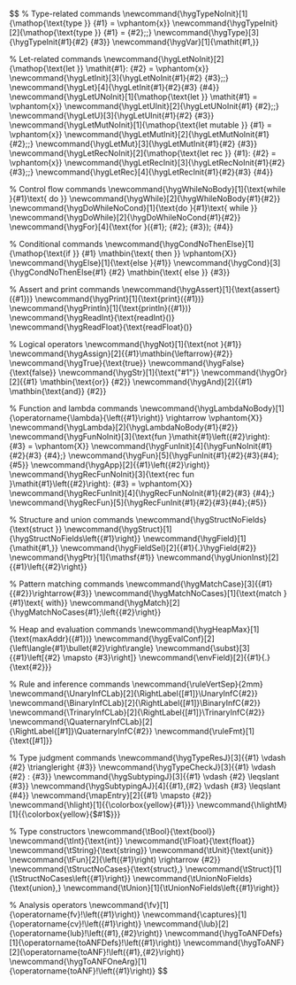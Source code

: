 $$
% Type-related commands
\newcommand{\hygTypeNoInit}[1]{\mathop{\text{type }} {#1} = \vphantom{x}}
\newcommand{\hygTypeInit}[2]{\mathop{\text{type }} {#1} = {#2};\;}
\newcommand{\hygType}[3]{\hygTypeInit{#1}{#2} {#3}}
\newcommand{\hygVar}[1]{\mathit{#1\,}}

% Let-related commands
\newcommand{\hygLetNoInit}[2]{\mathop{\text{let }} \mathit{#1}: {#2} = \vphantom{x}}
\newcommand{\hygLetInit}[3]{\hygLetNoInit{#1}{#2} {#3};\;}
\newcommand{\hygLet}[4]{\hygLetInit{#1}{#2}{#3} {#4}}
\newcommand{\hygLetUNoInit}[1]{\mathop{\text{let }} \mathit{#1} = \vphantom{x}}
\newcommand{\hygLetUInit}[2]{\hygLetUNoInit{#1} {#2};\;}
\newcommand{\hygLetU}[3]{\hygLetUInit{#1}{#2} {#3}}
\newcommand{\hygLetMutNoInit}[1]{\mathop{\text{let mutable }} {#1} = \vphantom{x}}
\newcommand{\hygLetMutInit}[2]{\hygLetMutNoInit{#1} {#2};\;}
\newcommand{\hygLetMut}[3]{\hygLetMutInit{#1}{#2} {#3}}
\newcommand{\hygLetRecNoInit}[2]{\mathop{\text{let rec }} {#1}: {#2} = \vphantom{x}}
\newcommand{\hygLetRecInit}[3]{\hygLetRecNoInit{#1}{#2} {#3};\;}
\newcommand{\hygLetRec}[4]{\hygLetRecInit{#1}{#2}{#3} {#4}}

% Control flow commands
\newcommand{\hygWhileNoBody}[1]{\text{while }{#1}\text{ do }}
\newcommand{\hygWhile}[2]{\hygWhileNoBody{#1}{#2}}
\newcommand{\hygDoWhileNoCond}[1]{\text{do }{#1}\text{ while }}
\newcommand{\hygDoWhile}[2]{\hygDoWhileNoCond{#1}{#2}}
\newcommand{\hygFor}[4]{\text{for }({#1}; {#2}; {#3})\; {#4}}

% Conditional commands
\newcommand{\hygCondNoThenElse}[1]{\mathop{\text{if }} {#1} \mathbin{\text{ then }} \vphantom{X}}
\newcommand{\hygElse}[1]{\text{else }{#1}}
\newcommand{\hygCond}[3]{\hygCondNoThenElse{#1} {#2} \mathbin{\text{ else }} {#3}}

% Assert and print commands
\newcommand{\hygAssert}[1]{\text{assert}({#1})}
\newcommand{\hygPrint}[1]{\text{print}({#1})}
\newcommand{\hygPrintln}[1]{\text{println}({#1})}
\newcommand{\hygReadInt}{\text{readInt}()}
\newcommand{\hygReadFloat}{\text{readFloat}()}

% Logical operators
\newcommand{\hygNot}[1]{\text{not }{#1}}
\newcommand{\hygAssign}[2]{{#1}\mathbin{\leftarrow}{#2}}
\newcommand{\hygTrue}{\text{true}}
\newcommand{\hygFalse}{\text{false}}
\newcommand{\hygStr}[1]{\text{"#1"}}
\newcommand{\hygOr}[2]{{#1} \mathbin{\text{or}} {#2}}
\newcommand{\hygAnd}[2]{{#1} \mathbin{\text{and}} {#2}}

% Function and lambda commands
\newcommand{\hygLambdaNoBody}[1]{\operatorname{\lambda}{\left({#1}\right)} \rightarrow \vphantom{X}}
\newcommand{\hygLambda}[2]{\hygLambdaNoBody{#1}{#2}}
\newcommand{\hygFunNoInit}[3]{\text{fun }\mathit{#1}\left({#2}\right): {#3} = \vphantom{X}}
\newcommand{\hygFunInit}[4]{\hygFunNoInit{#1}{#2}{#3} {#4};}
\newcommand{\hygFun}[5]{\hygFunInit{#1}{#2}{#3}{#4}\;{#5}}
\newcommand{\hygApp}[2]{{#1}\left({#2}\right)}
\newcommand{\hygRecFunNoInit}[3]{\text{rec fun }\mathit{#1}\left({#2}\right): {#3} = \vphantom{X}}
\newcommand{\hygRecFunInit}[4]{\hygRecFunNoInit{#1}{#2}{#3} {#4};}
\newcommand{\hygRecFun}[5]{\hygRecFunInit{#1}{#2}{#3}{#4}\;{#5}}

% Structure and union commands
\newcommand{\hygStructNoFields}{\text{struct }}
\newcommand{\hygStruct}[1]{\hygStructNoFields\left\{{#1}\right\}}
\newcommand{\hygField}[1]{\mathit{#1\,}}
\newcommand{\hygFieldSel}[2]{{#1}{.}\hygField{#2}}
\newcommand{\hygPtr}[1]{\mathsf{#1}}
\newcommand{\hygUnionInst}[2]{{#1}\left\{{#2}\right\}}

% Pattern matching commands
\newcommand{\hygMatchCase}[3]{{#1}\{{#2}\}\rightarrow{#3}}
\newcommand{\hygMatchNoCases}[1]{\text{match }{#1}\text{ with}}
\newcommand{\hygMatch}[2]{\hygMatchNoCases{#1}\;\left\{{#2}\right\}}

% Heap and evaluation commands
\newcommand{\hygHeapMax}[1]{\text{maxAddr}({#1})}
\newcommand{\hygEvalConf}[2]{\left\langle{#1}\bullet{#2}\right\rangle}
\newcommand{\subst}[3]{{#1}\left[{#2} \mapsto {#3}\right]}
\newcommand{\envField}[2]{{#1}{.}{\text{#2}}}

% Rule and inference commands
\newcommand{\ruleVertSep}{2mm}
\newcommand{\UnaryInfCLab}[2]{\RightLabel{[#1]}\UnaryInfC{#2}}
\newcommand{\BinaryInfCLab}[2]{\RightLabel{[#1]}\BinaryInfC{#2}}
\newcommand{\TrinaryInfCLab}[2]{\RightLabel{[#1]}\TrinaryInfC{#2}}
\newcommand{\QuaternaryInfCLab}[2]{\RightLabel{[#1]}\QuaternaryInfC{#2}}
\newcommand{\ruleFmt}[1]{\text{[#1]}}

% Type judgment commands
\newcommand{\hygTypeResJ}[3]{{#1} \vdash {#2} \triangleright {#3}}
\newcommand{\hygTypeCheckJ}[3]{{#1} \vdash {#2} : {#3}}
\newcommand{\hygSubtypingJ}[3]{{#1} \vdash {#2} \leqslant {#3}}
\newcommand{\hygSubtypingAJ}[4]{{#1},{#2} \vdash {#3} \leqslant {#4}}
\newcommand{\mapEntry}[2]{{#1} \mapsto {#2}}
\newcommand{\hlight}[1]{{\colorbox{yellow}{#1}}}
\newcommand{\hlightM}[1]{{\colorbox{yellow}{$#1$}}}

% Type constructors
\newcommand{\tBool}{\text{bool}}
\newcommand{\tInt}{\text{int}}
\newcommand{\tFloat}{\text{float}}
\newcommand{\tString}{\text{string}}
\newcommand{\tUnit}{\text{unit}}
\newcommand{\tFun}[2]{\left({#1}\right) \rightarrow {#2}}
\newcommand{\tStructNoCases}{\text{struct}\,}
\newcommand{\tStruct}[1]{\tStructNoCases\left\{{#1}\right\}}
\newcommand{\tUnionNoFields}{\text{union}\,}
\newcommand{\tUnion}[1]{\tUnionNoFields\left\{{#1}\right\}}

% Analysis operators
\newcommand{\fv}[1]{\operatorname{fv}\!\left({#1}\right)}
\newcommand{\captures}[1]{\operatorname{cv}\!\left({#1}\right)}
\newcommand{\lub}[2]{\operatorname{lub}\!\left({#1},{#2}\right)}
\newcommand{\hygToANFDefs}[1]{\operatorname{toANFDefs}\!\left({#1}\right)}
\newcommand{\hygToANF}[2]{\operatorname{toANF}\!\left({#1},{#2}\right)}
\newcommand{\hygToANFOneArg}[1]{\operatorname{toANF}\!\left({#1}\right)}
$$
